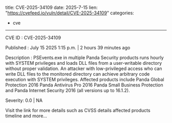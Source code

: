  
title: CVE-2025-34109
date: 2025-7-15
lien: "https://cvefeed.io/vuln/detail/CVE-2025-34109"
categories:
  - cve
---

CVE ID : CVE-2025-34109

Published :  July 15
2025
1:15 p.m. | 2 hours
39 minutes ago

Description : PSEvents.exe in multiple Panda Security products runs hourly with SYSTEM privileges and loads DLL files from a user-writable directory without proper validation. An attacker with low-privileged access who can write DLL files to the monitored directory can achieve arbitrary code execution with SYSTEM privileges. Affected products include Panda Global Protection 2016
Panda Antivirus Pro 2016
Panda Small Business Protection
and Panda Internet Security 2016 (all versions up to 16.1.2).

Severity: 0.0 | NA

Visit the link for more details
such as CVSS details
affected products
timeline
and more...
